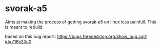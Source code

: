 # svorak-a5

Aims at making the process of getting svorak-a5 on linux less painfull. 
This is meant to rebuild 

based on this bug report:
  https://bugs.freedesktop.org/show_bug.cgi?id=71852#c0


